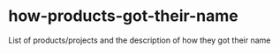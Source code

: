 # how-products-got-their-name
List of products/projects and the description of how they got their name
